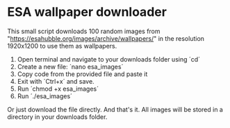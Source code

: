 # ESA wallpaper downloader

This small script downloads 100 random images from "https://esahubble.org/images/archive/wallpapers/"
in the resolution 1920x1200 to use them as wallpapers.

1. Open terminal and navigate to your downloads folder using ´cd´
2. Create a new file: ´nano esa_images´
3. Copy code from the provided file and paste it
4. Exit with ´Ctrl+x´ and save.
5. Run ´chmod +x esa_images´
6. Run ´./esa_images´

Or just download the file directly.
And that's it. All images will be stored in a directory in your downloads folder.
